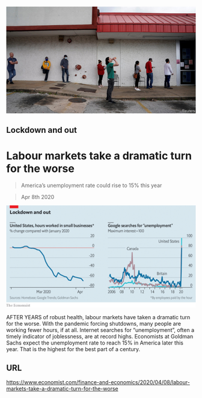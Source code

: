 ![](./images/20200411_FNP501.jpg)

## Lockdown and out

# Labour markets take a dramatic turn for the worse

> America’s unemployment rate could rise to 15% this year

> Apr 8th 2020



![](./images/20200411_FNC186.png)

AFTER YEARS of robust health, labour markets have taken a dramatic turn for the worse. With the pandemic forcing shutdowns, many people are working fewer hours, if at all. Internet searches for “unemployment”, often a timely indicator of joblessness, are at record highs. Economists at Goldman Sachs expect the unemployment rate to reach 15% in America later this year. That is the highest for the best part of a century.

## URL

https://www.economist.com/finance-and-economics/2020/04/08/labour-markets-take-a-dramatic-turn-for-the-worse
